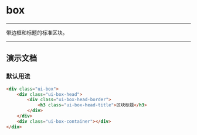 # box

---

带边框和标题的标准区块。

---

## 演示文档

<link type="text/css" rel="stylesheet" media="screen" href="src/box.css">

### 默认用法

````html
<div class="ui-box">
    <div class="ui-box-head">
        <div class="ui-box-head-border">
            <h3 class="ui-box-head-title">区块标题</h3>
        </div>
    </div>
    <div class="ui-box-container"></div>
</div>
````